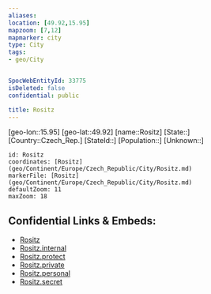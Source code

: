 ```yaml
---
aliases: 
location: [49.92,15.95]
mapzoom: [7,12] 
mapmarker: city 
type: City
tags:
- geo/City


SpocWebEntityId: 33775
isDeleted: false
confidential: public

title: Rositz
---
```

[geo-lon::15.95]
[geo-lat::49.92]
[name::Rositz]
[State::]
[Country::Czech_Rep.]
[StateId::]
[Population::]
[Unknown::]


```leaflet
id: Rositz
coordinates: [Rositz](geo/Continent/Europe/Czech_Republic/City/Rositz.md)
markerFile: [Rositz](geo/Continent/Europe/Czech_Republic/City/Rositz.md)
defaultZoom: 11 
maxZoom: 18
```


## Confidential Links & Embeds: 
- [Rositz](../../../../../../_public/geo/Continent/Europe/Czech_Republic/City/Rositz.md) 
- [Rositz.internal](../../../../../../_internal/geo/Continent/Europe/Czech_Republic/City/Rositz.internal.md) 
- [Rositz.protect](../../../../../../_protect/geo/Continent/Europe/Czech_Republic/City/Rositz.protect.md) 
- [Rositz.private](../../../../../../_private/geo/Continent/Europe/Czech_Republic/City/Rositz.private.md) 
- [Rositz.personal](../../../../../../_personal/geo/Continent/Europe/Czech_Republic/City/Rositz.personal.md) 
- [Rositz.secret](../../../../../../_secret/geo/Continent/Europe/Czech_Republic/City/Rositz.secret.md) 
